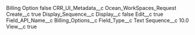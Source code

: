<?xml version="1.0" encoding="UTF-8"?>
<CustomMetadata xmlns="http://soap.sforce.com/2006/04/metadata" xmlns:xsi="http://www.w3.org/2001/XMLSchema-instance" xmlns:xsd="http://www.w3.org/2001/XMLSchema">
    <label>Billing Option</label>
    <protected>false</protected>
    <values>
        <field>CRR_UI_Metadata__c</field>
        <value xsi:type="xsd:string">Ocean_WorkSpaces_Request</value>
    </values>
    <values>
        <field>Create__c</field>
        <value xsi:type="xsd:boolean">true</value>
    </values>
    <values>
        <field>Display_Sequence__c</field>
        <value xsi:nil="true"/>
    </values>
    <values>
        <field>Display__c</field>
        <value xsi:type="xsd:boolean">false</value>
    </values>
    <values>
        <field>Edit__c</field>
        <value xsi:type="xsd:boolean">true</value>
    </values>
    <values>
        <field>Field_API_Name__c</field>
        <value xsi:type="xsd:string">Billing_Options__c</value>
    </values>
    <values>
        <field>Field_Type__c</field>
        <value xsi:type="xsd:string">Text</value>
    </values>
    <values>
        <field>Sequence__c</field>
        <value xsi:type="xsd:double">10.0</value>
    </values>
    <values>
        <field>View__c</field>
        <value xsi:type="xsd:boolean">true</value>
    </values>
</CustomMetadata>
